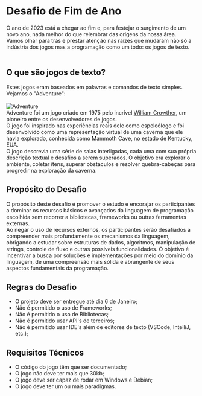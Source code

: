 # Desafio de Fim de Ano
O ano de 2023 está a chegar ao fim e, para festejar o surgimento de um novo ano, nada melhor do que relembrar das origens da nossa área. <br>
Vamos olhar para trás e prestar atenção nas raízes que mudaram não só a indústria dos jogos mas a programação como um todo: os jogos de texto. 
<br><br>


## O que são jogos de texto?
Estes jogos eram baseados em palavras e comandos de texto simples. <br>
Vejamos o "Adventure": <br><br>
![Adventure](https://github.com/Ismael-Moreira-Kt/Desafio-Fim.de.Ano/assets/154206380/378f6926-430b-4be9-81f7-e2b6289bc063) <br>
Adventure foi um jogo criado em 1975 pelo incrível <a href="https://en.wikipedia.org/wiki/William_Crowther_%28programmer%29">William Crowther</a>, um pioneiro entre os desenvolvedores de jogos. <br>
O jogo foi inspirado nas experiências reais dele como espeleólogo e foi desenvolvido como uma representação virtual de uma caverna que ele havia explorado, conhecida como Mammoth Cave, no estado de Kentucky, EUA. <br>
O jogo descrevia uma série de salas interligadas, cada uma com sua própria descrição textual e desafios a serem superados. O objetivo era explorar o ambiente, coletar itens, superar obstáculos e resolver quebra-cabeças para progredir na exploração da caverna. <br>


## Propósito do Desafio
O propósito deste desafio é promover o estudo e encorajar os participantes a dominar os recursos básicos e avançados da linguagem de programação escolhida sem recorrer a bibliotecas, frameworks ou outras ferramentas externas. <br>
Ao negar o uso de recursos externos, os participantes serão desafiados a compreender mais profundamente os mecanismos da linguagem, obrigando a estudar sobre estruturas de dados, algoritmos, manipulação de strings, controle de fluxo e outras possiveis funcionalidades. O objetivo é incentivar a busca por soluções e implementações por meio do domínio da linguagem, de uma compreensão mais sólida e abrangente de seus aspectos fundamentais da programação. <br>


## Regras do Desafio
- O projeto deve ser entregue até dia 6 de Janeiro;
- Não é permitido o uso de Frameworks;
- Não é permitido o uso de Bibliotecas;
- Não é permitido usar API's de terceiros;
- Não é permitido usar IDE's além de editores de texto (VSCode, IntelliJ, etc.);


## Requisitos Técnicos
- O código do jogo têm que ser documentado;
- O jogo não deve ter mais que 30kb;
- O jogo deve ser capaz de rodar em Windows e Debian;
- O jogo deve ter um ou mais paradigmas.